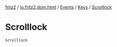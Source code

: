 [fritz2](../../../index.md) / [io.fritz2.dom.html](../../index.md) / [Events](../index.md) / [Keys](index.md) / [Scrolllock](./-scrolllock.md)

# Scrolllock

`Scrolllock`